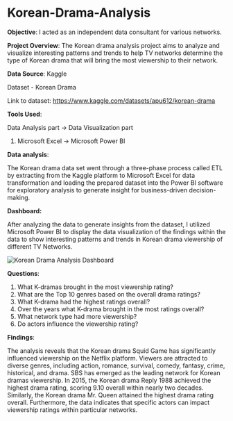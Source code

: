 # Korean-Drama-Analysis

**Objective**: I acted as an independent data consultant for various networks.

**Project Overview**: The Korean drama analysis project aims to analyze and visualize interesting patterns and trends to help TV networks determine the type of Korean drama that will bring the most viewership to their network. 

**Data Source**: Kaggle

Dataset - Korean Drama

Link to dataset: https://www.kaggle.com/datasets/apu612/korean-drama

**Tools Used**:  

Data Analysis part → Data Visualization part

 1. Microsoft Excel → Microsoft Power BI 

**Data analysis**: 

The Korean drama data set went through a three-phase process called ETL by extracting from the Kaggle platform to Microsoft Excel for data transformation and loading the prepared dataset into the Power BI software for exploratory analysis to generate insight for business-driven decision-making. 

**Dashboard:**

After analyzing the data to generate insights from the dataset, I utilized Microsoft Power BI to display the data visualization of the findings within the data to show interesting patterns and trends in Korean drama viewership of different TV Networks. 

![Korean Drama Analysis Dashboard](https://github.com/user-attachments/assets/bf20a8f3-8bd3-452a-8de3-5b9bf63055b5)

**Questions**: 

1. What K-dramas brought in the most viewership rating?
2. What are the Top 10 genres based on the overall drama ratings?
3. What K-drama had the highest ratings overall?
4. Over the years what K-drama brought in the most ratings overall?
5. What network type had more viewership?
6. Do actors influence the viewership rating? 

**Findings**: 

The analysis reveals that the Korean drama Squid Game has significantly influenced viewership on the Netflix platform. Viewers are attracted to diverse genres, including action, romance, survival, comedy, fantasy, crime, historical, and drama. SBS has emerged as the leading network for Korean dramas viewership. In 2015, the Korean drama Reply 1988 achieved the highest drama rating, scoring 9.10 overall within nearly two decades. Similarly, the Korean drama Mr. Queen attained the highest drama rating overall. Furthermore, the data indicates that specific actors can impact viewership ratings within particular networks.
